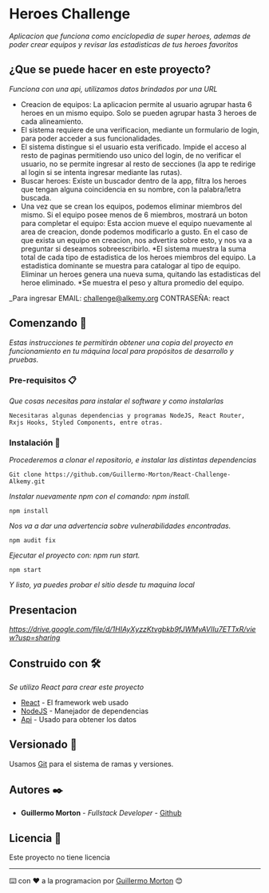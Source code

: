 
# Heroes Challenge

_Aplicacion que funciona como enciclopedia de super heroes, ademas de poder crear equipos y revisar las estadisticas de tus heroes favoritos_

## ¿Que se puede hacer en este proyecto?

_Funciona con una api, utilizamos datos brindados por una URL_

* Creacion de equipos: La aplicacion permite al usuario agrupar hasta 6 heroes en un mismo equipo. Solo se pueden agrupar hasta 3 heroes de cada alineamiento.
* El sistema requiere de una verificacion, mediante un formulario de login, para poder acceder a sus funcionalidades.
* El sistema distingue si el usuario esta verificado. Impide el acceso al resto de paginas permitiendo uso unico del login, de no verificar el usuario, no se permite ingresar al resto de secciones (la app te redirige al login si se intenta ingresar mediante las rutas).
* Buscar heroes: Existe un buscador dentro de la app, filtra los heroes que tengan alguna coincidencia en su nombre, con la palabra/letra buscada.
* Una vez que se crean los equipos, podemos eliminar miembros del mismo. Si el equipo posee menos de 6 miembros, mostrará un boton para completar el equipo: Esta accion mueve el equipo nuevamente al area de creacion, donde podemos modificarlo a gusto.
En el caso de que exista un equipo en creacion, nos advertira sobre esto, y nos va a preguntar si deseamos sobreescribirlo.
*El sistema muestra la suma total de cada tipo de estadistica de los heroes miembros del equipo. La estadistica dominante se muestra para catalogar al tipo de equipo. Eliminar un heroes genera una nueva suma, quitando las estadisticas del heroe eliminado.
*Se muestra el peso y altura promedio del equipo.

_Para ingresar  EMAIL: challenge@alkemy.org CONTRASEÑA: react

## Comenzando 🚀

_Estas instrucciones te permitirán obtener una copia del proyecto en funcionamiento en tu máquina local para propósitos de desarrollo y pruebas._


### Pre-requisitos 📋

_Que cosas necesitas para instalar el software y como instalarlas_

```
Necesitaras algunas dependencias y programas NodeJS, React Router, Rxjs Hooks, Styled Components, entre otras.
```

### Instalación 🔧

_Procederemos a clonar el repositorio, e instalar las distintas dependencias_

```
Git clone https://github.com/Guillermo-Morton/React-Challenge-Alkemy.git
```

_Instalar nuevamente npm con el comando: npm install._

```
npm install
```
_Nos va a dar una advertencia sobre vulnerabilidades encontradas._

```
npm audit fix
```
_Ejecutar el proyecto con: npm run start._

```
npm start
```

_Y listo, ya puedes probar el sitio desde tu maquina local_

## Presentacion

_https://drive.google.com/file/d/1HIAyXyzzKtvgbkb9fJWMyAVIIu7ETTxR/view?usp=sharing_

## Construido con 🛠️

_Se utilizo React para crear este proyecto_

* [React](https://es.reactjs.org/) - El framework web usado
* [NodeJS](https://nodejs.org/es/) - Manejador de dependencias
* [Api](https://superheroapi.com/) - Usado para obtener los datos

## Versionado 📌

Usamos [Git](https://git-scm.com/) para el sistema de ramas y versiones.

## Autores ✒️


* **Guillermo Morton** - *Fullstack Developer* - [Github](https://github.com/Guillermo-Morton)


## Licencia 📄

Este proyecto no tiene licencia


---
⌨️ con ❤️ a la programacion por [Guillermo Morton](https://github.com/Guillermo-Morton) 😊
